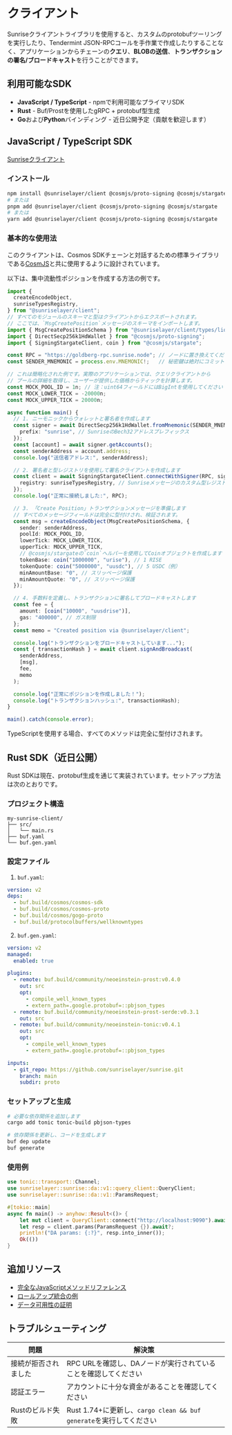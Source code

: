 # クライアント

Sunriseクライアントライブラリを使用すると、カスタムのprotobufツーリングを実行したり、Tendermint JSON-RPCコールを手作業で作成したりすることなく、アプリケーションからチェーンの**クエリ**、**BLOBの送信**、**トランザクションの署名/ブロードキャスト**を行うことができます。

## 利用可能なSDK

* **JavaScript / TypeScript** - npmで利用可能なプライマリSDK
* **Rust** - Buf/Prostを使用したgRPC + protobuf型生成
* **Go**および**Python**バインディング - 近日公開予定（貢献を歓迎します）

## JavaScript / TypeScript SDK

[Sunriseクライアント](https://github.com/sunriselayer/sunrise-client-js)

### インストール

```bash
npm install @sunriselayer/client @cosmjs/proto-signing @cosmjs/stargate
# または
pnpm add @sunriselayer/client @cosmjs/proto-signing @cosmjs/stargate
# または
yarn add @sunriselayer/client @cosmjs/proto-signing @cosmjs/stargate
```

### 基本的な使用法

このクライアントは、Cosmos SDKチェーンと対話するための標準ライブラリである[CosmJS](https://cosmos.github.io/cosmjs/)と共に使用するように設計されています。

以下は、集中流動性ポジションを作成する方法の例です。

```typescript
import {
  createEncodeObject,
  sunriseTypesRegistry,
} from "@sunriselayer/client";
// すべてのモジュールのスキーマと型はクライアントからエクスポートされます。
// ここでは、`MsgCreatePosition`メッセージのスキーマをインポートします。
import { MsgCreatePositionSchema } from "@sunriselayer/client/types/liquiditypool";
import { DirectSecp256k1HdWallet } from "@cosmjs/proto-signing";
import { SigningStargateClient, coin } from "@cosmjs/stargate";

const RPC = "https://goldberg-rpc.sunrise.node"; // ノードに置き換えてください
const SENDER_MNEMONIC = process.env.MNEMONIC!;   // 秘密鍵は絶対にコミットしないでください

// これは簡略化された例です。実際のアプリケーションでは、クエリクライアントから
// プールの詳細を取得し、ユーザーが提供した価格からティックを計算します。
const MOCK_POOL_ID = 1n; // 注：uint64フィールドにはBigIntを使用してください
const MOCK_LOWER_TICK = -20000n;
const MOCK_UPPER_TICK = 20000n;

async function main() {
  // 1. ニーモニックからウォレットと署名者を作成します
  const signer = await DirectSecp256k1HdWallet.fromMnemonic(SENDER_MNEMONIC, {
    prefix: "sunrise", // SunriseのBech32アドレスプレフィックス
  });
  const [account] = await signer.getAccounts();
  const senderAddress = account.address;
  console.log("送信者アドレス:", senderAddress);

  // 2. 署名者と型レジストリを使用して署名クライアントを作成します
  const client = await SigningStargateClient.connectWithSigner(RPC, signer, {
    registry: sunriseTypesRegistry, // Sunriseメッセージのカスタム型レジストリ
  });
  console.log("正常に接続しました:", RPC);

  // 3. 「Create Position」トランザクションメッセージを準備します
  // すべてのメッセージフィールドは完全に型付けされ、検証されます。
  const msg = createEncodeObject(MsgCreatePositionSchema, {
    sender: senderAddress,
    poolId: MOCK_POOL_ID,
    lowerTick: MOCK_LOWER_TICK,
    upperTick: MOCK_UPPER_TICK,
    // @cosmjs/stargateの`coin`ヘルパーを使用してCoinオブジェクトを作成します
    tokenBase: coin("1000000", "urise"), // 1 RISE
    tokenQuote: coin("5000000", "uusdc"), // 5 USDC（例）
    minAmountBase: "0", // スリッページ保護
    minAmountQuote: "0", // スリッページ保護
  });

  // 4. 手数料を定義し、トランザクションに署名してブロードキャストします
  const fee = {
    amount: [coin("10000", "uusdrise")],
    gas: "400000", // ガス制限
  };
  const memo = "Created position via @sunriselayer/client";

  console.log("トランザクションをブロードキャストしています...");
  const { transactionHash } = await client.signAndBroadcast(
    senderAddress,
    [msg],
    fee,
    memo
  );

  console.log("正常にポジションを作成しました！");
  console.log("トランザクションハッシュ:", transactionHash);
}

main().catch(console.error);
```

TypeScriptを使用する場合、すべてのメソッドは完全に型付けされます。

## Rust SDK（近日公開）

Rust SDKは現在、protobuf生成を通じて実装されています。セットアップ方法は次のとおりです。

### プロジェクト構造

```
my-sunrise-client/
├── src/
│   └── main.rs
├── buf.yaml
└── buf.gen.yaml
```

### 設定ファイル

1. `buf.yaml`:

```yaml
version: v2
deps:
  - buf.build/cosmos/cosmos-sdk
  - buf.build/cosmos/cosmos-proto
  - buf.build/cosmos/gogo-proto
  - buf.build/protocolbuffers/wellknowntypes
```

2. `buf.gen.yaml`:

```yaml
version: v2
managed:
  enabled: true

plugins:
  - remote: buf.build/community/neoeinstein-prost:v0.4.0
    out: src
    opt:
      - compile_well_known_types
      - extern_path=.google.protobuf=::pbjson_types
  - remote: buf.build/community/neoeinstein-prost-serde:v0.3.1
    out: src
  - remote: buf.build/community/neoeinstein-tonic:v0.4.1
    out: src
    opt:
      - compile_well_known_types
      - extern_path=.google.protobuf=::pbjson_types

inputs:
  - git_repo: https://github.com/sunriselayer/sunrise.git
    branch: main
    subdir: proto
```

### セットアップと生成

```bash
# 必要な依存関係を追加します
cargo add tonic tonic-build pbjson-types

# 依存関係を更新し、コードを生成します
buf dep update
buf generate
```

### 使用例

```rust
use tonic::transport::Channel;
use sunriselayer::sunrise::da::v1::query_client::QueryClient;
use sunriselayer::sunrise::da::v1::ParamsRequest;

#[tokio::main]
async fn main() -> anyhow::Result<()> {
    let mut client = QueryClient::connect("http://localhost:9090").await?;
    let resp = client.params(ParamsRequest {}).await?;
    println!("DA params: {:?}", resp.into_inner());
    Ok(())
}
```

## 追加リソース

* [完全なJavaScriptメソッドリファレンス](https://github.com/SunriseLayer/gitbook/blob/main/build/client/reference/README.md)
* [ロールアップ統合の例](l2-blockchains/)
* [データ可用性の証明](validators/)

## トラブルシューティング

| 問題 | 解決策 |
| --- | --- |
| 接続が拒否されました | RPC URLを確認し、DAノードが実行されていることを確認してください |
| 認証エラー | アカウントに十分な資金があることを確認してください |
| Rustのビルド失敗 | Rust 1.74+に更新し、`cargo clean && buf generate`を実行してください |
